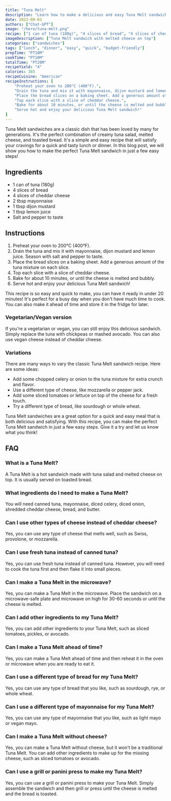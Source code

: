 ```yaml
---
title: "Tuna Melt"
description: "Learn how to make a delicious and easy Tuna Melt sandwich. Perfect for a quick and tasty lunch or dinner!"
date: 2022-08-03
authors: ["Chat-GPT"]
image: "/hero/tuna-melt.png"
recipe: ["1 can of tuna (180g)", "4 slices of bread", "4 slices of cheddar cheese", "2 tbsp mayonnaise", "1 tbsp dijon mustard", "1 tbsp lemon juice", "Salt and pepper to taste"]
imageDescription: ["Tuna Melt sandwich with melted cheese on top"]
categories: ["sandwiches"]
tags: ["lunch", "dinner", "easy", "quick", "budget-friendly"]
prepTime: "PT10M"
cookTime: "PT10M"
totalTime: "PT20M"
recipeYield: "4"
calories: 385
recipeCuisine: "American"
recipeInstructions: [
    "Preheat your oven to 200°C (400°F).",
    "Drain the tuna and mix it with mayonnaise, dijon mustard and lemon juice. Season with salt and pepper to taste.",
    "Place the bread slices on a baking sheet. Add a generous amount of the tuna mixture on each slice.",
    "Top each slice with a slice of cheddar cheese.",
    "Bake for about 10 minutes, or until the cheese is melted and bubbly.",
    "Serve hot and enjoy your delicious Tuna Melt sandwich!"
]
---
```


Tuna Melt sandwiches are a classic dish that has been loved by many for generations. It's the perfect combination of creamy tuna salad, melted cheese, and toasted bread. It's a simple and easy recipe that will satisfy your cravings for a quick and tasty lunch or dinner. In this blog post, we will show you how to make the perfect Tuna Melt sandwich in just a few easy steps!

## Ingredients

- 1 can of tuna (180g)
- 4 slices of bread
- 4 slices of cheddar cheese
- 2 tbsp mayonnaise
- 1 tbsp dijon mustard
- 1 tbsp lemon juice
- Salt and pepper to taste

## Instructions

1. Preheat your oven to 200°C (400°F).
2. Drain the tuna and mix it with mayonnaise, dijon mustard and lemon juice. Season with salt and pepper to taste.
3. Place the bread slices on a baking sheet. Add a generous amount of the tuna mixture on each slice.
4. Top each slice with a slice of cheddar cheese.
5. Bake for about 10 minutes, or until the cheese is melted and bubbly.
6. Serve hot and enjoy your delicious Tuna Melt sandwich!

This recipe is so easy and quick to make, you can have it ready in under 20 minutes! It's perfect for a busy day when you don't have much time to cook. You can also make it ahead of time and store it in the fridge for later.

### Vegetarian/Vegan version

If you're a vegetarian or vegan, you can still enjoy this delicious sandwich. Simply replace the tuna with chickpeas or mashed avocado. You can also use vegan cheese instead of cheddar cheese.

### Variations

There are many ways to vary the classic Tuna Melt sandwich recipe. Here are some ideas:

- Add some chopped celery or onion to the tuna mixture for extra crunch and flavor.
- Use a different type of cheese, like mozzarella or pepper jack.
- Add some sliced tomatoes or lettuce on top of the cheese for a fresh touch.
- Try a different type of bread, like sourdough or whole wheat.

Tuna Melt sandwiches are a great option for a quick and easy meal that is both delicious and satisfying. With this recipe, you can make the perfect Tuna Melt sandwich in just a few easy steps. Give it a try and let us know what you think!

## FAQ

### What is a Tuna Melt?

A Tuna Melt is a hot sandwich made with tuna salad and melted cheese on top. It is usually served on toasted bread.

### What ingredients do I need to make a Tuna Melt?

You will need canned tuna, mayonnaise, diced celery, diced onion, shredded cheddar cheese, bread, and butter.

### Can I use other types of cheese instead of cheddar cheese?

Yes, you can use any type of cheese that melts well, such as Swiss, provolone, or mozzarella.

### Can I use fresh tuna instead of canned tuna?

Yes, you can use fresh tuna instead of canned tuna. However, you will need to cook the tuna first and then flake it into small pieces.

### Can I make a Tuna Melt in the microwave?

Yes, you can make a Tuna Melt in the microwave. Place the sandwich on a microwave-safe plate and microwave on high for 30-60 seconds or until the cheese is melted.

### Can I add other ingredients to my Tuna Melt?

Yes, you can add other ingredients to your Tuna Melt, such as sliced tomatoes, pickles, or avocado.

### Can I make a Tuna Melt ahead of time?

Yes, you can make a Tuna Melt ahead of time and then reheat it in the oven or microwave when you are ready to eat it.

### Can I use a different type of bread for my Tuna Melt?

Yes, you can use any type of bread that you like, such as sourdough, rye, or whole wheat.

### Can I use a different type of mayonnaise for my Tuna Melt?

Yes, you can use any type of mayonnaise that you like, such as light mayo or vegan mayo.

### Can I make a Tuna Melt without cheese?

Yes, you can make a Tuna Melt without cheese, but it won't be a traditional Tuna Melt. You can add other ingredients to make up for the missing cheese, such as sliced tomatoes or avocado.

### Can I use a grill or panini press to make my Tuna Melt?

Yes, you can use a grill or panini press to make your Tuna Melt. Simply assemble the sandwich and then grill or press until the cheese is melted and the bread is toasted.